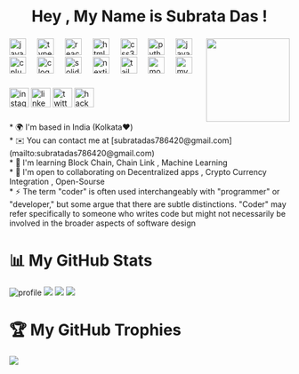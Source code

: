 <h1 align="center">Hey , My Name is Subrata Das !</h1>

###

<img align="right" height="150" src="https://i.giphy.com/media/v1.Y2lkPTc5MGI3NjExcnM4ODFuaHM5eWJ6c3I0czRsangzZm9jNTh0bngzemMxNTAzNDZ3YSZlcD12MV9pbnRlcm5hbF9naWZfYnlfaWQmY3Q9Zw/3LKQGIc48tdE5uyZlU/giphy.gif"  />

###

<div align="left">
  <img src="https://cdn.jsdelivr.net/gh/devicons/devicon/icons/javascript/javascript-original.svg" height="30" alt="javascript logo"  />
  <img width="12" />
  <img src="https://cdn.jsdelivr.net/gh/devicons/devicon/icons/typescript/typescript-original.svg" height="30" alt="typescript logo"  />
  <img width="12" />
  <img src="https://cdn.jsdelivr.net/gh/devicons/devicon/icons/react/react-original.svg" height="30" alt="react logo"  />
  <img width="12" />
  <img src="https://cdn.jsdelivr.net/gh/devicons/devicon/icons/html5/html5-original.svg" height="30" alt="html5 logo"  />
  <img width="12" />
  <img src="https://cdn.jsdelivr.net/gh/devicons/devicon/icons/css3/css3-original.svg" height="30" alt="css3 logo"  />
  <img width="12" />
  <img src="https://cdn.jsdelivr.net/gh/devicons/devicon/icons/python/python-original.svg" height="30" alt="python logo"  />
  <img width="12" />
  <img src="https://cdn.jsdelivr.net/gh/devicons/devicon/icons/java/java-original.svg" height="30" alt="java logo"  />
  <img width="12" />
  <img src="https://cdn.jsdelivr.net/gh/devicons/devicon/icons/cplusplus/cplusplus-original.svg" height="30" alt="cplusplus logo"  />
  <img width="12" />
  <img src="https://cdn.jsdelivr.net/gh/devicons/devicon/icons/c/c-original.svg" height="30" alt="c logo"  />
  <img width="12" />
  <img src="https://cdn.jsdelivr.net/gh/devicons/devicon/icons/solidity/solidity-original.svg" height="30" alt="solidity logo"  />
  <img width="12" />
  <img src="https://cdn.jsdelivr.net/gh/devicons/devicon/icons/nextjs/nextjs-original.svg" height="30" alt="nextjs logo"  />
  <img width="12" />
  <img src="https://cdn.jsdelivr.net/gh/devicons/devicon/icons/tailwindcss/tailwindcss-original-wordmark.svg" height="30" alt="tailwindcss logo"  />
  <img width="12" />
  <img src="https://cdn.jsdelivr.net/gh/devicons/devicon/icons/mongodb/mongodb-original.svg" height="30" alt="mongodb logo"  />
  <img width="12" />
  <img src="https://cdn.jsdelivr.net/gh/devicons/devicon/icons/mysql/mysql-original.svg" height="30" alt="mysql logo"  />
</div>

###

<div align="left">
  <img src="https://img.shields.io/static/v1?message=Instagram&logo=instagram&label=&color=E4405F&logoColor=white&labelColor=&style=for-the-badge" height="35" alt="instagram logo"  />
  <img src="https://img.shields.io/static/v1?message=LinkedIn&logo=linkedin&label=&color=0077B5&logoColor=white&labelColor=&style=for-the-badge" height="35" alt="linkedin logo"  />
  <img src="https://img.shields.io/static/v1?message=Twitter&logo=twitter&label=&color=1DA1F2&logoColor=white&labelColor=&style=for-the-badge" height="35" alt="twitter logo"  />
  <img src="https://img.shields.io/static/v1?message=HackerRank&logo=hackerrank&label=&color=2EC866&logoColor=white&labelColor=&style=for-the-badge" height="35" alt="hackerrank logo"  />
</div>

###

<p align="left">* 🌍  I'm based in India (Kolkata❤️)<br>* ✉️  You can contact me at [subratadas786420@gmail.com](mailto:subratadas786420@gmail.com)<br>* 🧠  I'm learning Block Chain, Chain Link , Machine Learning<br>* 🤝  I'm open to collaborating on Decentralized apps , Crypto Currency Integration , Open-Sourse<br>* ⚡  The term "coder" is often used interchangeably with "programmer" or "developer," but some argue that there are subtle distinctions. "Coder" may refer specifically to someone who writes code but might not necessarily be involved in the broader aspects of software design</p>

###

<p align="left"></p>

# 📊 My GitHub Stats
![](https://github-stats-alpha.vercel.app/api?username=subratadasGit&cc=141321&tc=A9FEF7&ic=F8D847&bc=fff "profile")
![](https://github-readme-stats.vercel.app/api?username=subratadasGit&show_icons=true&theme=radical)
![](https://github-readme-streak-stats.herokuapp.com/?user=subratadasGit&theme=radical&hide_border=false)
![](http://github-profile-summary-cards.vercel.app/api/cards/profile-details?username=subratadasGit&theme=radical)

# :trophy: My GitHub Trophies
![](https://github-profile-trophy.vercel.app/?username=subratadasGit&theme=radical&no-frame=false&no-bg=true&margin-w=5)
###

